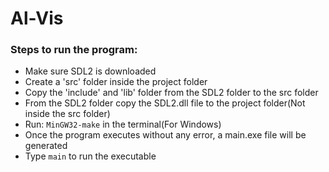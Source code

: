 # Al-Vis

### Steps to run the program:

-   Make sure SDL2 is downloaded
-   Create a 'src' folder inside the project folder
-   Copy the 'include' and 'lib' folder from the SDL2 folder to the src folder
-   From the SDL2 folder copy the SDL2.dll file to the project folder(Not inside the src folder)
-   Run: `MinGW32-make` in the terminal(For Windows)
-   Once the program executes without any error, a main.exe file will be generated
-   Type `main` to run the executable
